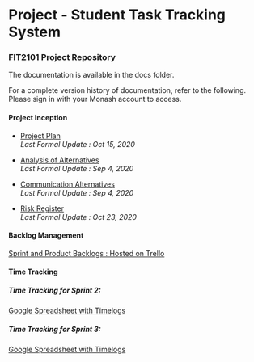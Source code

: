 # Project - Student Task Tracking System

### FIT2101 Project Repository

The documentation is available in the docs folder.

For a complete version history of documentation, refer to the following.
Please sign in with your Monash account to access.

#### Project Inception

* [Project Plan](https://docs.google.com/document/d/1BwLIEd7rcvceyftN4iwm0YjWylxMY_d2wVrqJr_yUS0/edit?usp=sharing)  
  *Last Formal Update : Oct 15, 2020*

* [Analysis of Alternatives](https://docs.google.com/document/d/1Ezdh2du36q2G104V_cDbhJJVxDyol1LbZicQuRwac-U/edit?usp=sharing)  
 *Last Formal Update : Sep 4, 2020*
          
* [Communication Alternatives](https://docs.google.com/document/d/1e682hJ5Ihb4NtmajFDF4Czx5DFaU317jK4qU-kfrgtE/edit?usp=sharing)  
 *Last Formal Update : Sep 4, 2020*

* [Risk Register](https://docs.google.com/document/d/1HwOmnaMrhKZmqNcvfwVNqoMWnxyFy39zrs1IDNuy2sY/edit?usp=sharing)  
 *Last Formal Update : Oct 23, 2020*
          

#### Backlog Management
  
[Sprint and Product Backlogs : Hosted on Trello](https://trello.com/b/gzB7aSEo/student-time-tracker-project)


#### Time Tracking

##### Time Tracking for Sprint 2:
[Google Spreadsheet with Timelogs](https://docs.google.com/spreadsheets/d/1aQ9n-EtHrXIslnam6zDI9bTUnDokdoGX8hvfRoHE6IQ/edit#gid=75160878)

##### Time Tracking for Sprint 3:
[Google Spreadsheet with Timelogs](https://docs.google.com/spreadsheets/d/1o1u5o_AiK51pS4FQSBFlG_uab81z63xkQezXBR85Bl8/edit?usp=sharing)